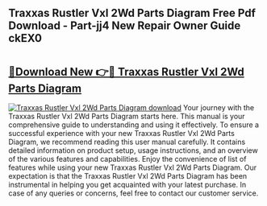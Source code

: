 ## Traxxas Rustler Vxl 2Wd Parts Diagram Free Pdf Download - Part-jj4 New Repair Owner Guide ckEX0

# <h2><a href="http://dfoyi4.blite.top/?on=Traxxas+Rustler+Vxl+2Wd+Parts+Diagram">🔗Download New 👉🔴 Traxxas Rustler Vxl 2Wd Parts Diagram</a></h2>

[![Traxxas Rustler Vxl 2Wd Parts Diagram download](https://i.imgur.com/lujVjoI.png)](http://dfoyi4.blite.top/?on=Traxxas+Rustler+Vxl+2Wd+Parts+Diagram)
Your journey with the Traxxas Rustler Vxl 2Wd Parts Diagram starts here. This manual is your comprehensive guide to understanding and using it effectively. To ensure a successful experience with your new Traxxas Rustler Vxl 2Wd Parts Diagram, we recommend reading this user manual carefully. It contains detailed information on product setup, usage instructions, and an overview of the various features and capabilities. Enjoy the convenience of list of features while using your new Traxxas Rustler Vxl 2Wd Parts Diagram. Our expectation is that the Traxxas Rustler Vxl 2Wd Parts Diagram has been instrumental in helping you get acquainted with your latest purchase. In case of any queries or concerns, feel free to contact our customer service.
